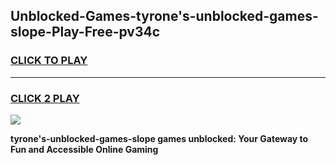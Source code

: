 
## Unblocked-Games-tyrone's-unblocked-games-slope-Play-Free-pv34c
<h3>
<a href="https://premium76.site?title=tyrone's-unblocked-games-slope&ref=23A">CLICK TO PLAY</a></h3>
<hr>

<h3>
<a href="https://premium76.site?title=tyrone's-unblocked-games-slope&ref=23A">CLICK 2 PLAY</a>
  
</h3>

<a href="https://premium76.site?title=tyrone's-unblocked-games-slope&ref=23A"><img src="https://clearcache.store/games.png"></a>


**tyrone's-unblocked-games-slope games unblocked: Your Gateway to Fun and Accessible Online Gaming**
